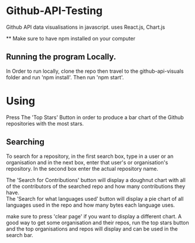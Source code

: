 # Github-API-Testing
Github API data visualisations in javascript. uses React.js, Chart.js


** Make sure to have npm installed on your computer  
## Running the program Locally.  
In Order to run locally, clone the repo then travel to the github-api-visuals folder and run 'npm install'.
Then run 'npm start'.

# Using  
Press The 'Top Stars' Button in order to produce a bar chart of the Github repositories with the most stars.  

## Searching  
To search for a repository, in the first search box, type in a user or an organisation and in the next box, enter that user's or organisation's repository. In the second box enter the actual repository name.  

The 'Search for Contributions' button will display a doughnut chart with all of the contributors of the searched repo and how many contributions they have.  
The 'Search for what languages used' button will display a pie chart of all languages used in the repo and how many bytes each language uses.

make sure to press 'clear page' if you want to display a different chart. A good way to get some organisation and their repos, run the top stars button and the top organisations and repos will display and can be used in the search bar.
